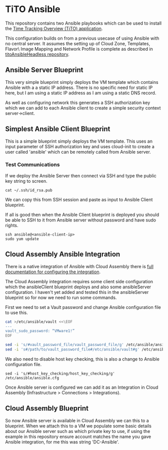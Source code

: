 # TiTO Ansible

This repository contains two Ansible playbooks which can be used to install the [Time Tracking Overview (TiTO) application](https://github.com/vmeoc/Tito).

This configuration builds on from a previous usecase of using Ansible with no central server. It assumes the setting up of Cloud Zone, Templates, Flavor\ Image Mapping and Network Profile is complete as described in [titoAnsibleHeadless repository](https://github.com/darrylcauldwell/titoAnsibleHeadless).

## Ansible Server Blueprint

This very simple blueprint simply deploys the VM template which contains Ansible with a a static IP address. There is no specific need for static IP here,  but I am using a static IP address as I am using a static DNS record.

As well as configuring network this generates a SSH authorization key which we can add to each Ansible client to create a simple security context server->client.

## Simplest Ansible Client Blueprint

This is a simple blueprint simply deploys the VM template. This uses an input parameter of SSH authorization key and uses cloud-init to create a user called 'ansible' which can be remotely called from Ansible server.

### Test Communications

If we deploy the Ansible Server then connect via SSH and type the public key string to screen.

```
cat ~/.ssh/id_rsa.pub
```

We can copy this from SSH session and paste as input to Ansible Client blueprint.

If all is good then when the Ansible Client blueprint is deployed you should be able to SSH to it from Ansible server without password and have sudo rights.

```
ssh ansible@<ansible-client-ip>
sudo yum update
```

## Cloud Assembly Ansible Integration

There is a native integration of Ansible with Cloud Assembly there is [full documentation for configuring the integration](https://docs.vmware.com/en/VMware-Cloud-Assembly/services/Using-and-Managing/GUID-9244FFDE-2039-48F6-9CB1-93508FCAFA75.html?hWord=N4IghgNiBc4HYGcCWAjCBTEBfIA).

The Cloud Assembly integration requires some client side configuration which the ansibleClient blueprint deploys and also some ansibleServer configuration.  I haven't yet added and tested this in the ansibleServer blueprint so for now we need to run some commands.

First we need to set a Vault password and change Ansible configuration file to use this.

```bash
cat >/etc/ansible/vault <<\EOF
---
vault_sudo_password: “VMware1!”
EOF

sed -i 's/#vault_password_file/vault_password_file/g' /etc/ansible/ansible.cfg
sed -i 's#/path/to/vault_password_file#/etc/ansible/vault#g' /etc/ansible/ansible.cfg
```

We also need to disable host key checking, this is also a change to Ansible configuration file.

```
sed -i 's/#host_key_checking/host_key_checking/g' /etc/ansible/ansible.cfg
```

Once Ansible server is configured we can add it as an Integration in Cloud Assembly (Infrastructure > Connections > Integrations).

## Cloud Assembly Blueprint

So now Ansible server is available in Cloud Assembly we can this to a blueprint.  When we attach this to a VM we populate some basic details about our Ansible server such as which private key to use,  if using the example in this repository ensure account matches the name you gave Ansible integration,  for me this was string 'DC-Ansible'.

